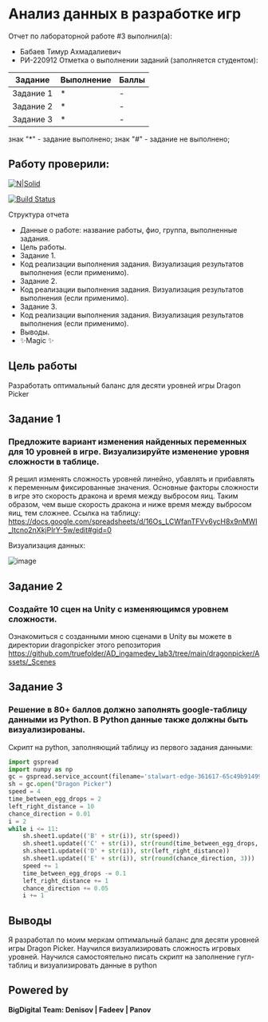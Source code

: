 # Анализ данных в разработке игр
Отчет по лабораторной работе #3 выполнил(а):
- Бабаев Тимур Ахмадалиевич
- РИ-220912
Отметка о выполнении заданий (заполняется студентом):

| Задание | Выполнение | Баллы |
| ------ | ------ | ------ |
| Задание 1 | * | - |
| Задание 2 | * | - |
| Задание 3 | * | - |

знак "*" - задание выполнено; знак "#" - задание не выполнено;

Работу проверили:
-

[![N|Solid](https://cldup.com/dTxpPi9lDf.thumb.png)](https://nodesource.com/products/nsolid)

[![Build Status](https://travis-ci.org/joemccann/dillinger.svg?branch=master)](https://travis-ci.org/joemccann/dillinger)

Структура отчета

- Данные о работе: название работы, фио, группа, выполненные задания.
- Цель работы.
- Задание 1.
- Код реализации выполнения задания. Визуализация результатов выполнения (если применимо).
- Задание 2.
- Код реализации выполнения задания. Визуализация результатов выполнения (если применимо).
- Задание 3.
- Код реализации выполнения задания. Визуализация результатов выполнения (если применимо).
- Выводы.
- ✨Magic ✨

## Цель работы
Разработать оптимальный баланс для десяти уровней игры Dragon Picker

## Задание 1
### Предложите вариант изменения найденных переменных для 10 уровней в игре. Визуализируйте изменение уровня сложности в таблице. 
Я решил изменять сложность уровней линейно, убавлять и прибавлять к переменным фиксированные значения.
Основные факторы сложности в игре это скорость дракона и время между выбросом яиц. Таким образом, чем выше скорость дракона и ниже время между выбросом яиц, тем сложнее.
Ссылка на таблицу: https://docs.google.com/spreadsheets/d/16Os_LCWfanTFVv6ycH8x9nMWI_ltcno2nXkjPIrY-5w/edit#gid=0

Визуализация данных:

![image](https://github.com/truefolder/AD_ingamedev_lab3/assets/89926388/f413f34c-e740-424c-8b48-3031c95b9406)


## Задание 2
### Создайте 10 сцен на Unity с изменяющимся уровнем сложности.
Ознакомиться с созданными мною сценами в Unity вы можете в директории dragonpicker этого репозитория
https://github.com/truefolder/AD_ingamedev_lab3/tree/main/dragonpicker/Assets/_Scenes

## Задание 3
### Решение в 80+ баллов должно заполнять google-таблицу данными из Python. В Python данные также должны быть визуализированы.

Скрипт на python, заполняющий таблицу из первого задания данными:
```python
import gspread
import numpy as np
gc = gspread.service_account(filename='stalwart-edge-361617-65c49b91499f.json')
sh = gc.open("Dragon Picker")
speed = 4
time_between_egg_drops = 2
left_right_distance = 10
chance_direction = 0.01
i = 2
while i <= 11:
    sh.sheet1.update(('B' + str(i)), str(speed))
    sh.sheet1.update(('C' + str(i)), str(round(time_between_egg_drops, 3)))
    sh.sheet1.update(('D' + str(i)), str(left_right_distance))
    sh.sheet1.update(('E' + str(i)), str(round(chance_direction, 3)))
    speed += 1
    time_between_egg_drops -= 0.1
    left_right_distance += 1
    chance_direction += 0.05
    i += 1
```
## Выводы
Я разработал по моим меркам оптимальный баланс для десяти уровней игры Dragon Picker. Научился визуализировать сложность игровых уровней. Научился самостоятельно писать скрипт на заполнение гугл-таблиц и визуализировать данные в python

## Powered by

**BigDigital Team: Denisov | Fadeev | Panov**
